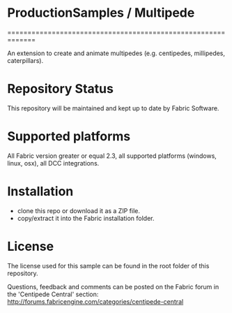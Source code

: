 # ProductionSamples / Multipede
=============================================================

An extension to create and animate multipedes (e.g. centipedes, millipedes, caterpillars).

Repository Status
=================

This repository will be maintained and kept up to date by Fabric Software.

Supported platforms
===================

All Fabric version greater or equal 2.3, all supported platforms (windows, linux, osx), all DCC integrations.

Installation
=====================

* clone this repo or download it as a ZIP file.
* copy/extract it into the Fabric installation folder.

License
==========

The license used for this sample can be found in the root folder of this repository.


Questions, feedback and comments can be posted on the Fabric forum in the 'Centipede Central' section:  
http://forums.fabricengine.com/categories/centipede-central

